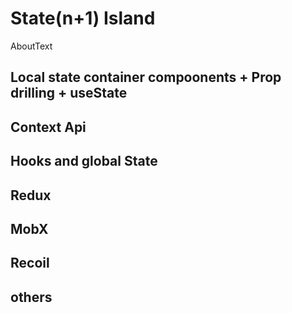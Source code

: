 # State(n+1) Island

AboutText

## Local state container compoonents + Prop drilling + useState

## Context Api

## Hooks and global State

## Redux

## MobX

## Recoil

## others
